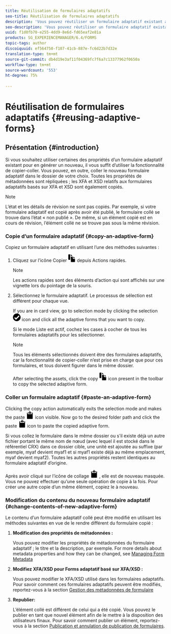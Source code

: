 ```yaml
---
title: Réutilisation de formulaires adaptatifs
seo-title: Réutilisation de formulaires adaptatifs
description: 'Vous pouvez réutiliser un formulaire adaptatif existant afin d’en créer de nouveaux. '
seo-description: 'Vous pouvez réutiliser un formulaire adaptatif existant afin d’en créer de nouveaux. '
uuid: f1d0fb70-e255-4dd9-8e6d-fd65eaf2e81a
products: SG_EXPERIENCEMANAGER/6.4/FORMS
topic-tags: author
discoiquuid: ef564750-f107-41cb-887e-fc6d22b7d32e
translation-type: tm+mt
source-git-commit: db4d19e3af11f04369fc7f6a7c13377962f0650a
workflow-type: tm+mt
source-wordcount: '553'
ht-degree: 75%

---
```



# Réutilisation de formulaires adaptatifs {#reusing-adaptive-forms}

## Présentation {#introduction}

Si vous souhaitez utiliser certaines des propriétés d’un formulaire adaptatif existant pour en générer un nouveau, il vous suffit d’utiliser la fonctionnalité de copier-coller. Vous pouvez, en outre, coller le nouveau formulaire adaptatif dans le dossier de votre choix. Toutes les propriétés de métadonnées sont répliquées ; les XFA et XSD relatifs aux formulaires adaptatifs basés sur XFA et XSD sont également copiés.

>[!NOTE]
>
>L’état et les détails de révision ne sont pas copiés. Par exemple, si votre formulaire adaptatif est copié après avoir été publié, le formulaire collé se trouve dans l’état « non publié ». De même, si un élément copié est en cours de révision, l’élément collé ne se trouve pas sous la même révision.

### Copie d’un formulaire adaptatif {#copy-an-adaptive-form}

Copiez un formulaire adaptatif en utilisant l’une des méthodes suivantes :

1. Cliquez sur l’icône Copier ![aem6forms_copy](assets/aem6forms_copy.png) depuis Actions rapides.

   >[!NOTE]
   >
   >Les actions rapides sont des éléments d’action qui sont affichés sur une vignette lors du pointage de la souris.

1. Sélectionnez le formulaire adaptatif. Le processus de sélection est différent pour chaque vue.

   If you are in card view, go to selection mode by clicking the selection ![aem6forms_check-circle](assets/aem6forms_check-circle.png) icon and click all the adaptive forms that you want to copy.

   Si le mode Liste est actif, cochez les cases à cocher de tous les formulaires adaptatifs pour les sélectionner.

   >[!NOTE]
   >
   >Tous les éléments sélectionnés doivent être des formulaires adaptatifs, car la fonctionnalité de copier-coller n’est prise en charge que pour ces formulaires, et tous doivent figurer dans le même dossier.

   After selecting the assets, click the copy ![aem6forms_copy](assets/aem6forms_copy.png) icon present in the toolbar to copy the selected adaptive form.

### Coller un formulaire adaptatif {#paste-an-adaptive-form}

Clicking the copy action automatically exits the selection mode and makes the paste ![aem6forms_paste](assets/aem6forms_paste.png) icon visible. Now go to the desired folder path and click the paste ![aem6forms_paste](assets/aem6forms_paste.png) icon to paste the copied adaptive form.

Si vous collez le formulaire dans le même dossier ou s’il existe déjà un autre fichier portant le même nom de nœud (avec lequel il est stocké dans le référentiel CRX) dans ce dossier cible, une unité est ajoutée au suffixe (par exemple, myaf devient myaf1 et si myaf1 existe déjà au même emplacement, myaf devient myaf2). Toutes les autres propriétés restent identiques au formulaire adaptatif d’origine.

Après avoir cliqué sur l’icône de collage ![aem6forms_coller](assets/aem6forms_paste.png) , elle est de nouveau masquée. Vous ne pouvez effectuer qu’une seule opération de copie à la fois. Pour créer une autre copie d’un même élément, copiez le à nouveau.

### Modification du contenu du nouveau formulaire adaptatif {#change-contents-of-new-adaptive-form}

Le contenu d’un formulaire adaptatif collé peut être modifié en utilisant les méthodes suivantes en vue de le rendre différent du formulaire copié :

1. **Modification des propriétés de métadonnées :** 

   Vous pouvez modifier les propriétés de métadonnées du formulaire adaptatif ; le titre et la description, par exemple. For more details about metadata properties and how they can be changed, see [Managing Form Metadata](/help/forms/using/manage-form-metadata.md)

1. **Modifiez XFA/XSD pour Forms adaptatif basé sur XFA/XSD :**

   Vous pouvez modifier le XFA/XSD utilisé dans les formulaires adaptatifs. Pour savoir comment ces formulaires adaptatifs peuvent être modifiés, reportez-vous à la section [Gestion des métadonnées de formulaire](/help/forms/using/manage-form-metadata.md) 

1. **Republier:**

   L’élément collé est différent de celui qui a été copié. Vous pouvez le publier en tant que nouvel élément afin de le mettre à la disposition des utilisateurs finaux. Pour savoir comment publier un élément, reportez-vous à la section [Publication et annulation de publication de formulaires](/help/forms/using/publishing-unpublishing-forms.md).

